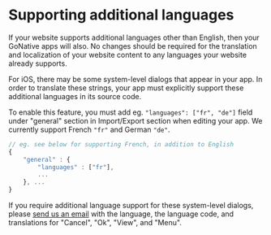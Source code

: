 # Supporting additional languages

If your website supports additional languages other than English, then your GoNative apps will also. No changes should be required for the translation and localization of your website content to any languages your website already supports. 

For iOS, there may be some system-level dialogs that appear in your app. In order to translate these strings, your app must explicitly support these additional languages in its source code. 

To enable this feature, you must add eg. `"languages": ["fr", "de"]` field under "general" section in Import/Export section when editing your app. We currently support French `"fr"` and German `"de"`.  

```javascript
// eg. see below for supporting French, in addition to English
{
    "general" : {
        "languages" : ["fr"],
        ...
    }, ...
}
```

If you require additional language support for these system-level dialogs, please [send us an email](mailto:hello@gonative.io) with the language, the language code, and translations for "Cancel", "Ok", "View", and "Menu". 

